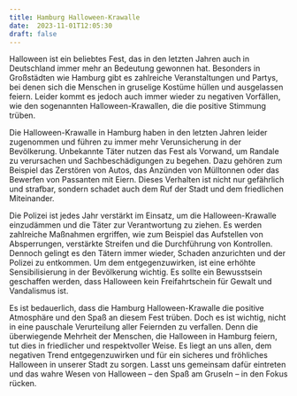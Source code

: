 ```yaml
---
title: Hamburg Halloween-Krawalle
date:  2023-11-01T12:05:30
draft: false
---
```


Halloween ist ein beliebtes Fest, das in den letzten Jahren auch in Deutschland immer mehr an Bedeutung gewonnen hat. Besonders in Großstädten wie Hamburg gibt es zahlreiche Veranstaltungen und Partys, bei denen sich die Menschen in gruselige Kostüme hüllen und ausgelassen feiern. Leider kommt es jedoch auch immer wieder zu negativen Vorfällen, wie den sogenannten Halloween-Krawallen, die die positive Stimmung trüben.

Die Halloween-Krawalle in Hamburg haben in den letzten Jahren leider zugenommen und führen zu immer mehr Verunsicherung in der Bevölkerung. Unbekannte Täter nutzen das Fest als Vorwand, um Randale zu verursachen und Sachbeschädigungen zu begehen. Dazu gehören zum Beispiel das Zerstören von Autos, das Anzünden von Mülltonnen oder das Bewerfen von Passanten mit Eiern. Dieses Verhalten ist nicht nur gefährlich und strafbar, sondern schadet auch dem Ruf der Stadt und dem friedlichen Miteinander.

Die Polizei ist jedes Jahr verstärkt im Einsatz, um die Halloween-Krawalle einzudämmen und die Täter zur Verantwortung zu ziehen. Es werden zahlreiche Maßnahmen ergriffen, wie zum Beispiel das Aufstellen von Absperrungen, verstärkte Streifen und die Durchführung von Kontrollen. Dennoch gelingt es den Tätern immer wieder, Schaden anzurichten und der Polizei zu entkommen. Um dem entgegenzuwirken, ist eine erhöhte Sensibilisierung in der Bevölkerung wichtig. Es sollte ein Bewusstsein geschaffen werden, dass Halloween kein Freifahrtschein für Gewalt und Vandalismus ist.

Es ist bedauerlich, dass die Hamburg Halloween-Krawalle die positive Atmosphäre und den Spaß an diesem Fest trüben. Doch es ist wichtig, nicht in eine pauschale Verurteilung aller Feiernden zu verfallen. Denn die überwiegende Mehrheit der Menschen, die Halloween in Hamburg feiern, tut dies in friedlicher und respektvoller Weise. Es liegt an uns allen, dem negativen Trend entgegenzuwirken und für ein sicheres und fröhliches Halloween in unserer Stadt zu sorgen. Lasst uns gemeinsam dafür eintreten und das wahre Wesen von Halloween – den Spaß am Gruseln – in den Fokus rücken.